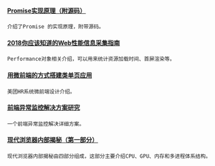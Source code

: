 
#### [Promise实现原理（附源码）](https://mp.weixin.qq.com/s/sevk4IhJQth16srklqQydg)
    介绍了Promise 的实现原理，附带源码。

#### [2018你应该知道的Web性能信息采集指南](https://mp.weixin.qq.com/s/UYcMeqZGblupVpGue-IThg)
    Performance对象相关介绍，可以用来统计资源加载时间、首屏渲染等。

#### [用微前端的方式搭建类单页应用](https://juejin.im/post/5b921b415188255c9031b0c3)
    美团HR系统微前端设计介绍。

#### [前端异常监控解决方案研究](https://cdc.tencent.com/2018/09/13/frontend-exception-monitor-research/)
    一个前端异常监控解决详细方案。

#### [现代浏览器内部揭秘（第一部分）](https://juejin.im/post/5b9b0932e51d450e9059c16a)
    现代浏览器内部揭秘由四部分组成，这部分主要介绍CPU、GPU、内存和多进程体系结构。